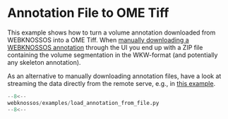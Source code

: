 # Annotation File to OME Tiff

This example shows how to turn a volume annotation downloaded from WEBKNOSSOS into a OME Tiff. When [manually downloading a WEBKNOSSOS annotation](/webknossos/export.html#data-export-through-the-ui) through the UI you end up with a ZIP file containing the volume segmentation in the WKW-format (and potentially any skeleton annotation).

As an alternative to manually downloading annotation files, have a look at streaming the data directly from the remote serve, e.g., in [this example](./download_segments.html).

```python
--8<--
webknossos/examples/load_annotation_from_file.py
--8<--
```
